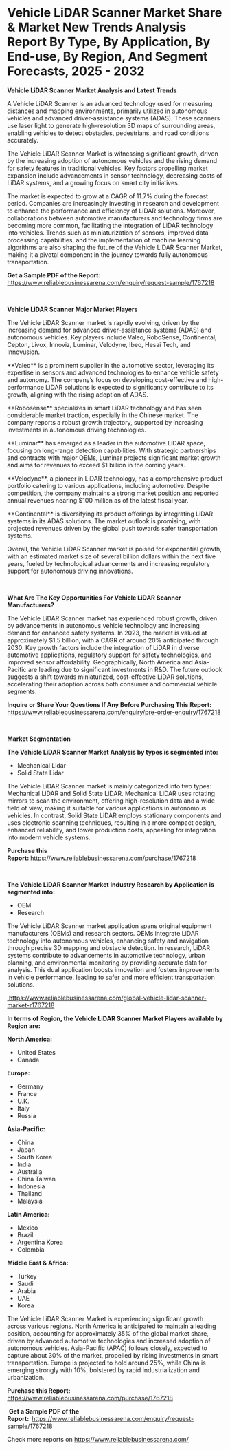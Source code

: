 <p><h1>Vehicle LiDAR Scanner Market Share & Market New Trends Analysis Report By Type, By Application, By End-use, By Region, And Segment Forecasts, 2025 - 2032</h1></p><p><strong>Vehicle LiDAR Scanner Market Analysis and Latest Trends</strong></p>
<p><p>A Vehicle LiDAR Scanner is an advanced technology used for measuring distances and mapping environments, primarily utilized in autonomous vehicles and advanced driver-assistance systems (ADAS). These scanners use laser light to generate high-resolution 3D maps of surrounding areas, enabling vehicles to detect obstacles, pedestrians, and road conditions accurately. </p><p>The Vehicle LiDAR Scanner Market is witnessing significant growth, driven by the increasing adoption of autonomous vehicles and the rising demand for safety features in traditional vehicles. Key factors propelling market expansion include advancements in sensor technology, decreasing costs of LiDAR systems, and a growing focus on smart city initiatives. </p><p>The market is expected to grow at a CAGR of 11.7% during the forecast period. Companies are increasingly investing in research and development to enhance the performance and efficiency of LiDAR solutions. Moreover, collaborations between automotive manufacturers and technology firms are becoming more common, facilitating the integration of LiDAR technology into vehicles. Trends such as miniaturization of sensors, improved data processing capabilities, and the implementation of machine learning algorithms are also shaping the future of the Vehicle LiDAR Scanner Market, making it a pivotal component in the journey towards fully autonomous transportation.</p></p>
<p><strong>Get a Sample PDF of the Report:&nbsp;</strong> <a href="https://www.reliablebusinessarena.com/enquiry/request-sample/1767218?utm_campaign=3267&utm_medium=2&utm_source=Github&utm_content=ia&utm_term=31032025&utm_id=vehicle-lidar-scanner">https://www.reliablebusinessarena.com/enquiry/request-sample/1767218</a></p>
<p>&nbsp;</p>
<p><strong>Vehicle LiDAR Scanner Major Market Players</strong></p>
<p><p>The Vehicle LiDAR Scanner market is rapidly evolving, driven by the increasing demand for advanced driver-assistance systems (ADAS) and autonomous vehicles. Key players include Valeo, RoboSense, Continental, Cepton, Livox, Innoviz, Luminar, Velodyne, Ibeo, Hesai Tech, and Innovusion.</p><p>**Valeo** is a prominent supplier in the automotive sector, leveraging its expertise in sensors and advanced technologies to enhance vehicle safety and autonomy. The company’s focus on developing cost-effective and high-performance LiDAR solutions is expected to significantly contribute to its growth, aligning with the rising adoption of ADAS.</p><p>**Robosense** specializes in smart LiDAR technology and has seen considerable market traction, especially in the Chinese market. The company reports a robust growth trajectory, supported by increasing investments in autonomous driving technologies. </p><p>**Luminar** has emerged as a leader in the automotive LiDAR space, focusing on long-range detection capabilities. With strategic partnerships and contracts with major OEMs, Luminar projects significant market growth and aims for revenues to exceed $1 billion in the coming years.</p><p>**Velodyne**, a pioneer in LiDAR technology, has a comprehensive product portfolio catering to various applications, including automotive. Despite competition, the company maintains a strong market position and reported annual revenues nearing $100 million as of the latest fiscal year.</p><p>**Continental** is diversifying its product offerings by integrating LiDAR systems in its ADAS solutions. The market outlook is promising, with projected revenues driven by the global push towards safer transportation systems.</p><p>Overall, the Vehicle LiDAR Scanner market is poised for exponential growth, with an estimated market size of several billion dollars within the next five years, fueled by technological advancements and increasing regulatory support for autonomous driving innovations.</p></p>
<p>&nbsp;</p>
<p><strong>What Are The Key Opportunities For Vehicle LiDAR Scanner Manufacturers?</strong></p>
<p><p>The Vehicle LiDAR Scanner market has experienced robust growth, driven by advancements in autonomous vehicle technology and increasing demand for enhanced safety systems. In 2023, the market is valued at approximately $1.5 billion, with a CAGR of around 20% anticipated through 2030. Key growth factors include the integration of LiDAR in diverse automotive applications, regulatory support for safety technologies, and improved sensor affordability. Geographically, North America and Asia-Pacific are leading due to significant investments in R&D. The future outlook suggests a shift towards miniaturized, cost-effective LiDAR solutions, accelerating their adoption across both consumer and commercial vehicle segments.</p></p>
<p><strong>Inquire or Share Your Questions If Any Before Purchasing This Report:</strong> <a href="https://www.reliablebusinessarena.com/enquiry/pre-order-enquiry/1767218?utm_campaign=3267&utm_medium=2&utm_source=Github&utm_content=ia&utm_term=31032025&utm_id=vehicle-lidar-scanner">https://www.reliablebusinessarena.com/enquiry/pre-order-enquiry/1767218</a></p>
<p>&nbsp;</p>
<p><strong>Market Segmentation</strong></p>
<p><strong>The Vehicle LiDAR Scanner Market Analysis by types is segmented into:</strong></p>
<p><ul><li>Mechanical Lidar</li><li>Solid State Lidar</li></ul></p>
<p><p>The Vehicle LiDAR Scanner market is mainly categorized into two types: Mechanical LiDAR and Solid State LiDAR. Mechanical LiDAR uses rotating mirrors to scan the environment, offering high-resolution data and a wide field of view, making it suitable for various applications in autonomous vehicles. In contrast, Solid State LiDAR employs stationary components and uses electronic scanning techniques, resulting in a more compact design, enhanced reliability, and lower production costs, appealing for integration into modern vehicle systems.</p></p>
<p><strong>Purchase this Report:&nbsp;</strong><a href="https://www.reliablebusinessarena.com/purchase/1767218?utm_campaign=3267&utm_medium=2&utm_source=Github&utm_content=ia&utm_term=31032025&utm_id=vehicle-lidar-scanner">https://www.reliablebusinessarena.com/purchase/1767218</a></p>
<p>&nbsp;</p>
<p><strong>The Vehicle LiDAR Scanner Market Industry Research by Application is segmented into:</strong></p>
<p><ul><li>OEM</li><li>Research</li></ul></p>
<p><p>The Vehicle LiDAR Scanner market application spans original equipment manufacturers (OEMs) and research sectors. OEMs integrate LiDAR technology into autonomous vehicles, enhancing safety and navigation through precise 3D mapping and obstacle detection. In research, LiDAR systems contribute to advancements in automotive technology, urban planning, and environmental monitoring by providing accurate data for analysis. This dual application boosts innovation and fosters improvements in vehicle performance, leading to safer and more efficient transportation solutions.</p></p>
<p><a href="https://www.reliablebusinessarena.com/global-vehicle-lidar-scanner-market-r1767218?utm_campaign=3267&utm_medium=2&utm_source=Github&utm_content=ia&utm_term=31032025&utm_id=vehicle-lidar-scanner">&nbsp;https://www.reliablebusinessarena.com/global-vehicle-lidar-scanner-market-r1767218</a></p>
<p><strong>In terms of Region, the Vehicle LiDAR Scanner Market Players available by Region are:</strong></p>
<p>
    <p> <strong> North America: </strong>
        <ul>
            <li>United States</li>
            <li>Canada</li>
        </ul>
        </p> 
    <p> <strong> Europe: </strong>
        <ul>
            <li>Germany</li>
            <li>France</li>
            <li>U.K.</li>
            <li>Italy</li>
            <li>Russia</li>
        </ul>
        </p> 
    <p> <strong> Asia-Pacific: </strong>
        <ul>
            <li>China</li>
            <li>Japan</li>
            <li>South Korea</li>
            <li>India</li>
            <li>Australia</li>
            <li>China Taiwan</li>
            <li>Indonesia</li>
            <li>Thailand</li>
            <li>Malaysia</li>
        </ul>
        </p> 
    <p> <strong> Latin America: </strong>
        <ul>
            <li>Mexico</li>
            <li>Brazil</li>
            <li>Argentina Korea</li>
            <li>Colombia</li>
        </ul>
        </p> 
    <p> <strong> Middle East & Africa: </strong>
        <ul>
            <li>Turkey</li>
            <li>Saudi</li>
            <li>Arabia</li>
            <li>UAE</li>
            <li>Korea</li>
        </ul>
    </p>
    </p>
<p><p>The Vehicle LiDAR Scanner Market is experiencing significant growth across various regions. North America is anticipated to maintain a leading position, accounting for approximately 35% of the global market share, driven by advanced automotive technologies and increased adoption of autonomous vehicles. Asia-Pacific (APAC) follows closely, expected to capture about 30% of the market, propelled by rising investments in smart transportation. Europe is projected to hold around 25%, while China is emerging strongly with 10%, bolstered by rapid industrialization and urbanization.</p></p>
<p><strong>Purchase this Report: </strong><a href="https://www.reliablebusinessarena.com/purchase/1767218?utm_campaign=3267&utm_medium=2&utm_source=Github&utm_content=ia&utm_term=31032025&utm_id=vehicle-lidar-scanner">https://www.reliablebusinessarena.com/purchase/1767218</a></p>
<p>&nbsp;<strong>Get a Sample PDF of the Report:&nbsp;&nbsp;</strong><a href="https://www.reliablebusinessarena.com/enquiry/request-sample/1767218?utm_campaign=3267&utm_medium=2&utm_source=Github&utm_content=ia&utm_term=31032025&utm_id=vehicle-lidar-scanner">https://www.reliablebusinessarena.com/enquiry/request-sample/1767218</a></p>
<p><strong></strong></p>
<p>Check more reports on <a href="https://www.reliablebusinessarena.com/?utm_campaign=3267&utm_medium=2&utm_source=Github&utm_content=ia&utm_term=31032025&utm_id=vehicle-lidar-scanner">https://www.reliablebusinessarena.com/</a></p>